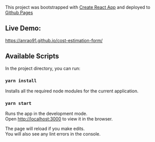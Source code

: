This project was bootstrapped with [Create React App](https://github.com/facebook/create-react-app) and deployed to [Github Pages](https://create-react-app.dev/docs/deployment/#github-pages)

## Live Demo: 
 https://anrao91.github.io/cost-estimation-form/

## Available Scripts

In the project directory, you can run:

### `yarn install`
Installs all the required node modules for the current application.

### `yarn start`

Runs the app in the development mode.<br />
Open [http://localhost:3000](http://localhost:3000) to view it in the browser.

The page will reload if you make edits.<br />
You will also see any lint errors in the console.

